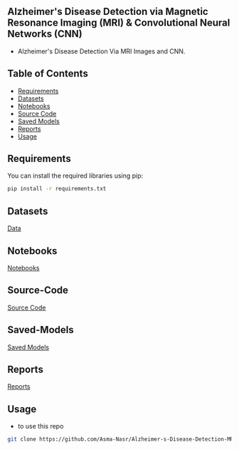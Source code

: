 ## Alzheimer's Disease Detection via Magnetic Resonance Imaging (MRI) & Convolutional Neural Networks (CNN)
- Alzheimer's Disease Detection Via MRI Images and CNN. 
   
## Table of Contents 
 
- [Requirements](#requirements)
- [Datasets](#datasets)
- [Notebooks](#Notebooks)
- [Source Code](#Source-Code)
- [Saved Models](#Saved-Models)
- [Reports](#Reports)
- [Usage](#Usage) 

## Requirements

You can install the required libraries using pip:
 
```bash
pip install -r requirements.txt
```
## Datasets
[Data](https://github.com/Asma-Nasr/Alzheimer-s-Disease-Detection-MRI-images-CNN/tree/main/Data)

## Notebooks
[Notebooks](https://github.com/Asma-Nasr/Alzheimer-s-Disease-Detection-MRI-images-CNN/tree/main/Notebooks)

## Source-Code
[Source Code](https://github.com/Asma-Nasr/Alzheimer-s-Disease-Detection-MRI-images-CNN/tree/main/src)

## Saved-Models
[Saved Models](https://github.com/Asma-Nasr/Alzheimer-s-Disease-Detection-MRI-images-CNN/tree/main/Models)

## Reports
[Reports](https://github.com/Asma-Nasr/Alzheimer-s-Disease-Detection-MRI-images-CNN/tree/main/Reports)

## Usage
- to use this repo
``` bash
git clone https://github.com/Asma-Nasr/Alzheimer-s-Disease-Detection-MRI-images-CNN.git
```
